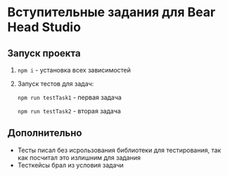 # Вступительные задания для Bear Head Studio

## Запуск проекта

1. `npm i` - установка всех зависимостей

2. Запуск тестов для задач:

    `npm run testTask1` - первая задача

    `npm run testTask2` - вторая задача

## Дополнительно

-   Тесты писал без исрользования библиотеки для тестирования, так как посчитал это излишним для задания
-   Тесткейсы брал из условия задачи
